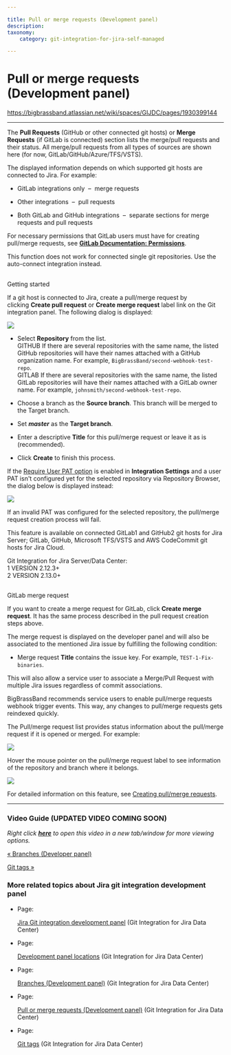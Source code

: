 ```yaml
---

title: Pull or merge requests (Development panel)
description:
taxonomy:
    category: git-integration-for-jira-self-managed

---
```


# Pull or merge requests (Development panel)

<https://bigbrassband.atlassian.net/wiki/spaces/GIJDC/pages/1930399144>

* * *

The **Pull Requests** (GitHub or other connected git hosts) or **Merge Requests** (if GitLab is connected) section lists the merge/pull requests and their status. All merge/pull requests from all types of sources are shown here (for now, GitLab/GitHub/Azure/TFS/VSTS).

The displayed information depends on which supported git hosts are connected to Jira. For example:

*   GitLab integrations only  –  merge requests
    
*   Other integrations  –  pull requests
    
*   Both GitLab and GitHub integrations  –  separate sections for merge requests and pull requests  
    

For necessary permissions that GitLab users must have for creating pull/merge requests, see [**GitLab Documentation: Permissions**](https://docs.gitlab.com/ee/user/permissions.html).

This function does not work for connected single git repositories. Use the auto-connect integration instead.

##   
Getting started

If a git host is connected to Jira, create a pull/merge request by clicking **Create pull request** or **Create merge request** label link on the Git integration panel. The following dialog is displayed:

![](https://bigbrassband.atlassian.net/wiki/download/thumbnails/1930399144/jira-server-issue-create-pull-request-dialog.png?version=1&modificationDate=1630642922913&cacheVersion=1&api=v2&width=544&height=282)

*   Select **Repository** from the list.  
    GITHUB If there are several repositories with the same name, the listed GitHub repositories will have their names attached with a GitHub organization name. For example, `BigBrassBand/second-webhook-test-repo`.  
    GITLAB If there are several repositories with the same name, the listed GitLab repositories will have their names attached with a GitLab owner name. For example, `johnsmith/second-webhook-test-repo`.
    
*   Choose a branch as the **Source branch**. This branch will be merged to the Target branch.
    
*   Set _**master**_ as the **Target branch**.
    
*   Enter a descriptive **Title** for this pull/merge request or leave it as is (recommended).
    
*   Click **Create** to finish this process.
    

  
If the [Require User PAT option](/wiki/spaces/GIJDC/pages/317390849) is enabled in **Integration Settings** and a user PAT isn't configured yet for the selected repository via Repository Browser, the dialog below is displayed instead:

![](https://bigbrassband.atlassian.net/wiki/download/thumbnails/1930399144/jira-server-issue-create-pull-req-dlg-cfg-pat.png?version=1&modificationDate=1630642923158&cacheVersion=1&api=v2&width=544&height=272)

If an invalid PAT was configured for the selected repository, the pull/merge request creation process will fail.

This feature is available on connected GitLab1 and GitHub2 git hosts for Jira Server; GitLab, GitHub, Microsoft TFS/VSTS and AWS CodeCommit git hosts for Jira Cloud.

Git Integration for Jira Server/Data Center:  
1 VERSION 2.12.3+  
2 VERSION 2.13.0+

##   
GitLab merge request

If you want to create a merge request for GitLab, click **Create merge request**. It has the same process described in the pull request creation steps above.

The merge request is displayed on the developer panel and will also be associated to the mentioned Jira issue by fulfilling the following condition:

*   Merge request **Title** contains the issue key. For example, `TEST-1-Fix-binaries`.
    

This will also allow a service user to associate a Merge/Pull Request with multiple Jira issues regardless of commit associations.

BigBrassBand recommends service users to enable pull/merge requests webhook trigger events. This way, any changes to pull/merge requests gets reindexed quickly.

  
The Pull/merge request list provides status information about the pull/merge request if it is opened or merged. For example:

![](https://bigbrassband.atlassian.net/wiki/download/attachments/1930399144/dev-panel-pull-req-example.png?version=1&modificationDate=1630642923880&cacheVersion=1&api=v2)

  
Hover the mouse pointer on the pull/merge request label to see information of the repository and branch where it belongs.

![](https://bigbrassband.atlassian.net/wiki/download/attachments/1930399144/dev-panel-pull-req-example-hover.png?version=1&modificationDate=1630642924123&cacheVersion=1&api=v2)

For detailed information on this feature, see [Creating pull/merge requests](/wiki/spaces/GIJDC/pages/1932460359).

* * *

### Video Guide (UPDATED VIDEO COMING SOON)

_Right click_ [_**here**_](https://bigbrassband.wistia.com/medias/1jwzeex5qa) _to open this video in a new tab/window for more viewing options._

[« Branches (Developer panel)](/wiki/spaces/GIJDC/pages/1930399090)

[Git tags »](/wiki/spaces/GIJDC/pages/1930399204/Git+tags)

### More related topics about Jira git integration development panel

*   Page:
    
    [Jira Git integration development panel](/wiki/spaces/GIJDC/pages/1930399012/Jira+Git+integration+development+panel) (Git Integration for Jira Data Center)
    
*   Page:
    
    [Development panel locations](/wiki/spaces/GIJDC/pages/1930399041/Development+panel+locations) (Git Integration for Jira Data Center)
    
*   Page:
    
    [Branches (Development panel)](/wiki/spaces/GIJDC/pages/1930399090) (Git Integration for Jira Data Center)
    
*   Page:
    
    [Pull or merge requests (Development panel)](/wiki/spaces/GIJDC/pages/1930399144) (Git Integration for Jira Data Center)
    
*   Page:
    
    [Git tags](/wiki/spaces/GIJDC/pages/1930399204/Git+tags) (Git Integration for Jira Data Center)